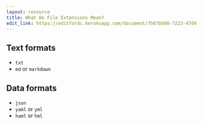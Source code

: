 ```yaml
---
layout: resource
title: What Do File Extensions Mean?
edit_link: https://editfordc.herokuapp.com/document/7b67bb98-7223-47d4-8b49-748f9bbdf57a
---
```


## Text formats

- `txt`
- `md` or `markdown`

## Data formats

- `json`
- `yaml` or `yml`
- `haml` or `hml`
